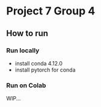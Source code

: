 # Project 7 Group 4


## How to run

### Run locally
- install conda 4.12.0
- install pytorch for conda


### Run on Colab
WIP...
